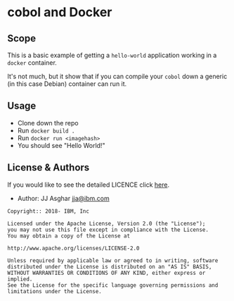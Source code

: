 # cobol and Docker

## Scope

This is a basic example of getting a `hello-world`
application working in a `docker` container.

It's not much, but it show that if you can compile
your `cobol` down a generic (in this case Debian)
container can run it.

## Usage

- Clone down the repo
- Run `docker build .`
- Run `docker run <imagehash>`
- You should see "Hello World!"

## License & Authors

If you would like to see the detailed LICENCE click [here](./LICENCE).

- Author: JJ Asghar <jja@ibm.com>

```text
Copyright:: 2018- IBM, Inc

Licensed under the Apache License, Version 2.0 (the "License");
you may not use this file except in compliance with the License.
You may obtain a copy of the License at

http://www.apache.org/licenses/LICENSE-2.0

Unless required by applicable law or agreed to in writing, software
distributed under the License is distributed on an "AS IS" BASIS,
WITHOUT WARRANTIES OR CONDITIONS OF ANY KIND, either express or implied.
See the License for the specific language governing permissions and
limitations under the License.
```
